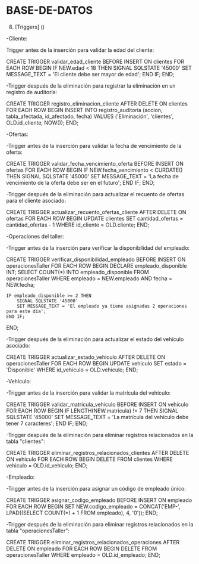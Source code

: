 # BASE-DE-DATOS

8. [Triggers] ()


-Cliente:

Trigger antes de la inserción para validar la edad del cliente:

CREATE TRIGGER validar_edad_cliente
BEFORE INSERT ON clientes
FOR EACH ROW
BEGIN
    IF NEW.edad < 18 THEN
        SIGNAL SQLSTATE '45000'
        SET MESSAGE_TEXT = 'El cliente debe ser mayor de edad';
    END IF;
END;

-Trigger después de la eliminación para registrar la eliminación en un registro de auditoría:

CREATE TRIGGER registro_eliminacion_cliente
AFTER DELETE ON clientes
FOR EACH ROW
BEGIN
    INSERT INTO registro_auditoria (accion, tabla_afectada, id_afectado, fecha)
    VALUES ('Eliminación', 'clientes', OLD.id_cliente, NOW());
END;

-Ofertas:

-Trigger antes de la inserción para validar la fecha de vencimiento de la oferta:

CREATE TRIGGER validar_fecha_vencimiento_oferta
BEFORE INSERT ON ofertas
FOR EACH ROW
BEGIN
    IF NEW.fecha_vencimiento < CURDATE() THEN
        SIGNAL SQLSTATE '45000'
        SET MESSAGE_TEXT = 'La fecha de vencimiento de la oferta debe ser en el futuro';
    END IF;
END;

-Trigger después de la eliminación para actualizar el recuento de ofertas para el cliente asociado:

CREATE TRIGGER actualizar_recuento_ofertas_cliente
AFTER DELETE ON ofertas
FOR EACH ROW
BEGIN
    UPDATE clientes
    SET cantidad_ofertas = cantidad_ofertas - 1
    WHERE id_cliente = OLD.cliente;
END;

-Operaciones del taller:

-Trigger antes de la inserción para verificar la disponibilidad del empleado:

CREATE TRIGGER verificar_disponibilidad_empleado
BEFORE INSERT ON operacionesTaller
FOR EACH ROW
BEGIN
    DECLARE empleado_disponible INT;
    SELECT COUNT(*) INTO empleado_disponible
    FROM operacionesTaller
    WHERE empleado = NEW.empleado AND fecha = NEW.fecha;
    
    IF empleado_disponible >= 2 THEN
        SIGNAL SQLSTATE '45000'
        SET MESSAGE_TEXT = 'El empleado ya tiene asignadas 2 operaciones para este día';
    END IF;
END;

-Trigger después de la eliminación para actualizar el estado del vehículo asociado:

CREATE TRIGGER actualizar_estado_vehiculo
AFTER DELETE ON operacionesTaller
FOR EACH ROW
BEGIN
    UPDATE vehiculo
    SET estado = 'Disponible'
    WHERE id_vehiculo = OLD.vehiculo;
END;

-Vehículo:

-Trigger antes de la inserción para validar la matrícula del vehículo:

CREATE TRIGGER validar_matricula_vehiculo
BEFORE INSERT ON vehiculo
FOR EACH ROW
BEGIN
    IF LENGTH(NEW.matricula) != 7 THEN
        SIGNAL SQLSTATE '45000'
        SET MESSAGE_TEXT = 'La matrícula del vehículo debe tener 7 caracteres';
    END IF;
END;

-Trigger después de la eliminación para eliminar registros relacionados en la tabla "clientes":

CREATE TRIGGER eliminar_registros_relacionados_clientes
AFTER DELETE ON vehiculo
FOR EACH ROW
BEGIN
    DELETE FROM clientes WHERE vehiculo = OLD.id_vehiculo;
END;

-Empleado:

-Trigger antes de la inserción para asignar un código de empleado único:

CREATE TRIGGER asignar_codigo_empleado
BEFORE INSERT ON empleado
FOR EACH ROW
BEGIN
    SET NEW.codigo_empleado = CONCAT('EMP-', LPAD((SELECT COUNT(*) + 1 FROM empleado), 4, '0'));
END;

-Trigger después de la eliminación para eliminar registros relacionados en la tabla "operacionesTaller":

CREATE TRIGGER eliminar_registros_relacionados_operaciones
AFTER DELETE ON empleado
FOR EACH ROW
BEGIN
    DELETE FROM operacionesTaller WHERE empleado = OLD.id_empleado;
END;
